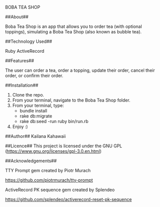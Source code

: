 
BOBA TEA SHOP

##About##

Boba Tea Shop is an app that allows you to order tea (with optional toppings), simulating a Boba Tea Shop (also known as bubble tea).

##Technology Used##

Ruby 
ActiveRecord


##Features##

The user can order a tea, order a topping, update their order, cancel their order, or confirm their order. 

##Installation##

1) Clone the repo. 
2) From your terminal, navigate to the Boba Tea Shop folder. 
3) From your terminal, type:
    - bundle install
    - rake db:migrate
    - rake db:seed 
    -run ruby bin/run.rb 
4) Enjoy :)

##Author##
Kailana Kahawaii 

##Licence##
This project is licensed under the GNU GPL (https://www.gnu.org/licenses/gpl-3.0.en.html)

##Acknowledgements##

TTY Prompt gem created by Piotr Murach

https://github.com/piotrmurach/tty-prompt

ActiveRecord PK sequence gem created by Splendeo

https://github.com/splendeo/activerecord-reset-pk-sequence
